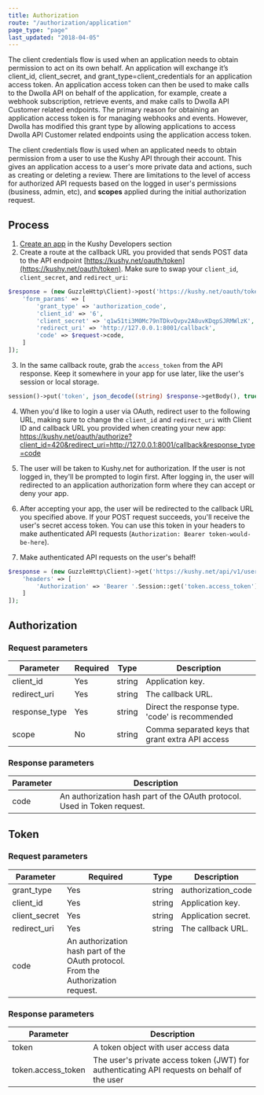 ```yaml
---
title: Authorization
route: "/authorization/application"
page_type: "page"
last_updated: "2018-04-05"
---
```


The client credentials flow is used when an application needs to obtain permission to act on its own behalf. An application will exchange it’s client_id, client_secret, and grant_type=client_credentials for an application access token. An application access token can then be used to make calls to the Dwolla API on behalf of the application, for example, create a webhook subscription, retrieve events, and make calls to Dwolla API Customer related endpoints. The primary reason for obtaining an application access token is for managing webhooks and events. However, Dwolla has modified this grant type by allowing applications to access Dwolla API Customer related endpoints using the application access token.


The client credentials flow is used when an applicated needs to obtain permission from a user to use the Kushy API through their account. This gives an application access to a user's more private data and actions, such as creating or deleting a review. There are limitations to the level of access for authorized API requests based on the logged in user's permissions (business, admin, etc), and **scopes** applied during the initial authorization request. 

## Process

1. [Create an app](https://kushy.net/developers/apps) in the Kushy Developers section
2. Create a route at the callback URL you provided that sends POST data to the API endpoint [https://kushy.net/oauth/token](https://kushy.net/oauth/token). Make sure to swap your `client_id`, `client_secret`, and `redirect_uri`:
```php
$response = (new GuzzleHttp\Client)->post('https://kushy.net/oauth/token', [
    'form_params' => [
        'grant_type' => 'authorization_code',
        'client_id' => '6',
        'client_secret' => 'q1w51ti3M0Mc79nTDkvQvpv2A8uvKDqpSJRMWlzK',
        'redirect_uri' => 'http://127.0.0.1:8001/callback',
        'code' => $request->code,
    ]
]);
```
3. In the same callback route, grab the `access_token` from the API response. Keep it somewhere in your app for use later, like the user's session or local storage.
```php
session()->put('token', json_decode((string) $response->getBody(), true));
```

4. When you'd like to login a user via OAuth, redirect user to the following URL, making sure to change the `client_id` and `redirect_uri` with Client ID and callback URL you provided when creating your new app: https://kushy.net/oauth/authorize?client_id=420&redirect_uri=http://127.0.0.1:8001/callback&response_type=code

5. The user will be taken to Kushy.net for authorization. If the user is not logged in, they'll be prompted to login first. After logging in, the user will redirected to an application authorization form where they can accept or deny your app.

6. After accepting your app, the user will be redirected to the callback URL you specified above. If your POST request succeeds, you'll receive the user's secret access token. You can use this token in your headers to make authenticated API requests (`Authorization: Bearer token-would-be-here`).

7. Make authenticated API requests on the user's behalf!
```php
$response = (new GuzzleHttp\Client)->get('https://kushy.net/api/v1/user', [
    'headers' => [
        'Authorization' => 'Bearer '.Session::get('token.access_token')
    ]
]);
```

## Authorization

### Request parameters

Parameter | Required | Type | Description
--------- | ------- | ------- | -----------
client_id | Yes | string | Application key.
redirect_uri | Yes | string | The callback URL.
response_type | Yes | string | Direct the response type. 'code' is recommended
scope | No | string | Comma separated keys that grant extra API access

### Response parameters

Parameter | Description
--------- | -----------
code | An authorization hash part of the OAuth protocol. Used in Token request.

## Token

### Request parameters

Parameter | Required | Type | Description
--------- | ------- | ------- | -----------
grant_type | Yes | string | authorization_code
client_id | Yes | string | Application key.
client_secret | Yes | string | Application secret.
redirect_uri | Yes | string | The callback URL.
code | An authorization hash part of the OAuth protocol. From the Authorization request.

### Response parameters

Parameter | Description
--------- | -----------
token | A token object with user access data
token.access_token | The user's private access token (JWT) for authenticating API requests on behalf of the user